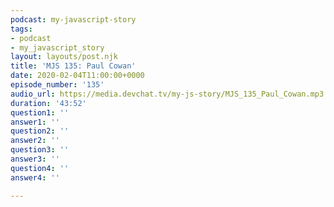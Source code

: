 ```yaml
---
podcast: my-javascript-story
tags:
- podcast
- my_javascript_story
layout: layouts/post.njk
title: 'MJS 135: Paul Cowan'
date: 2020-02-04T11:00:00+0000
episode_number: '135'
audio_url: https://media.devchat.tv/my-js-story/MJS_135_Paul_Cowan.mp3
duration: '43:52'
question1: ''
answer1: ''
question2: ''
answer2: ''
question3: ''
answer3: ''
question4: ''
answer4: ''

---
```


